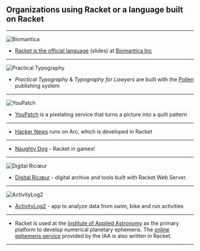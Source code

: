 ## Organizations using Racket or a language built on Racket

***

![Biomantica](http://www.biomantica.com/img/logos/logo.png)

 * [Racket is the official language](http://con.racket-lang.org/2017/earl.pdf) (slides) at [Biomantica Inc](http://www.biomantica.com)

***

![Practical Typography](https://practicaltypography.com/images/index-a.svg)

 * _Practical Typography_ & _Typography for Lawyers_ are built with the [Pollen](https://github.com/mbutterick/pollen) publishing system

***

![YouPatch](https://www.youpatch.com/static/v201610111122/youpatch/img/marilyn-cutting-design.png)

 * [YouPatch](https://www.youpatch.com) is a pixelating service that turns a picture into a quilt pattern

***

 * [Hacker News](http://news.ycombinator.com/item?id=2201964) runs on Arc, which is developed in Racket

***

 * [Naughty Dog](https://www.youtube.com/watch?v=oSmqbnhHp1c) - Racket in games!

*** 

![Digital Ricœur](https://digitalricoeur.org/style/photo.png)

 * [Digital Ricœur](https://digitalricoeur.org/) - digital archive and tools built with Racket Web Server.

***

![ActivityLog2](https://camo.githubusercontent.com/8f5bde4d438bc63a85cd79c4c0153371a5bc7f2f/68747470733a2f2f64726976652e676f6f676c652e636f6d2f75633f6578706f72743d646f776e6c6f61642669643d3042356834584f646b696d3732566d784f4f57685965564e35544773)
 

 * [ActivityLog2](https://github.com/alex-hhh/ActivityLog2) - app to analyze data from swim, bike and run activities

***

 * Racket is used at the [Institute of Applied Astronomy](http://iaaras.ru/en) as the primary platform to develop numerical planetary ephemeris. The [online ephemeris service](http://iaaras.ru/en/dept/ephemeris/online/) provided by the IAA is also written in Racket.

***
